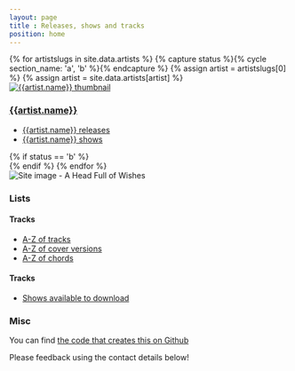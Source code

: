 ```yaml
---
layout: page
title : Releases, shows and tracks
position: home
---
```

<div class="row">
{% for artistslugs in site.data.artists %}
	{% capture status %}{% cycle section_name: 'a', 'b' %}{% endcapture %}
	{% assign artist = artistslugs[0] %}
	{% assign artist = site.data.artists[artist] %}
	<div class="col-sm-6 col-md-6">
		<div class="thumbnail">
			<a href="/{{artist.slug}}/">
			<img class="media-object img-rounded  img-responsive" src="{{artist.image}}" alt="{{artist.name}} thumbnail" />
			</a>
			<div class="caption">
				<h3><a href="/{{artist.slug}}">{{artist.name}}</a></h3>
				<ul>
					<li><a href="/{{artist.slug}}/releases/">{{artist.name}} releases</a></li>
					<li><a href="/{{artist.slug}}/shows/">{{artist.name}} shows</a></li>
				</ul>
			</div>
		</div>
	</div>
	{% if status == 'b' %}
		</div><div class="row">
	{% endif %}
{% endfor %}
	<div class="col-sm-6 col-md-6">
		<div class="thumbnail">
			<img class="media-object img-rounded  img-responsive" src="http://media.fullofwishes.co.uk/00-misc/ahfow-web/ahfow-site-image-1280x720.jpg" alt="Site image - A Head Full of Wishes" />
			<div class="caption">
				<h3>Lists</h3>
				<h4>Tracks</h4>
				<ul>
				<li><a href="/tracks/index.html">A-Z of tracks</a></li>
				<li><a href="/tracks/covers.html">A-Z of cover versions</a></li>
				<li><a href="/tracks/chords.html">A-Z of chords</a></li>
				</ul>
				<h4>Tracks</h4>
				<ul>
				<li><a href="/shows/show-downloads.html">Shows available to download</a></li>
				</ul>
			</div>
		</div>
	</div>
</div>



### Misc
You can find [the code that creates this on Github](https://github.com/grange85/ahfow-jekyll)

Please feedback using the contact details below!
